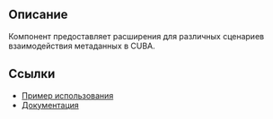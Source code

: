 ## Описание

Компонент предоставляет расширения для различных сценариев взаимодействия метаданных в CUBA.

## Ссылки

- [Пример использования](https://github.com/mariodavid/cuba-example-using-metadata-extensions)
- [Документация](https://github.com/mariodavid/cuba-component-metadata-extensions/blob/master/README.md)